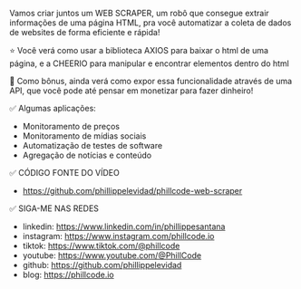 Vamos criar juntos um WEB SCRAPER, um robô que consegue extrair informações de uma página HTML, pra você automatizar a coleta de dados de websites de forma eficiente e rápida!

⭐ Você verá como usar a biblioteca AXIOS para baixar o html de uma página, e a CHEERIO para manipular e encontrar elementos dentro do html

🎁 Como bônus, ainda verá como expor essa funcionalidade através de uma API, que você pode até pensar em monetizar para fazer dinheiro!

✅ Algumas aplicações:

* Monitoramento de preços
* Monitoramento de mídias sociais
* Automatização de testes de software
* Agregação de notícias e conteúdo

✅ CÓDIGO FONTE DO VÍDEO

* https://github.com/phillippelevidad/phillcode-web-scraper

✅ SIGA-ME NAS REDES

* linkedin: https://www.linkedin.com/in/phillippesantana
* instagram: https://www.instagram.com/phillcode.io
* tiktok: https://www.tiktok.com/@phillcode
* youtube: https://www.youtube.com/@PhillCode
* github: https://github.com/phillippelevidad
* blog: https://phillcode.io
